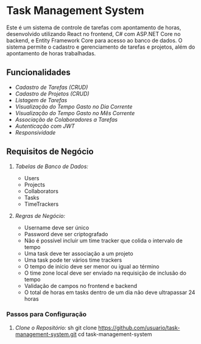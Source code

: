 # Task Management System

Este é um sistema de controle de tarefas com apontamento de horas, desenvolvido utilizando React no frontend, C# com ASP.NET Core no backend, e Entity Framework Core para acesso ao banco de dados. O sistema permite o cadastro e gerenciamento de tarefas e projetos, além do apontamento de horas trabalhadas.

## Funcionalidades

- *Cadastro de Tarefas (CRUD)*
- *Cadastro de Projetos (CRUD)*
- *Listagem de Tarefas*
- *Visualização do Tempo Gasto no Dia Corrente*
- *Visualização do Tempo Gasto no Mês Corrente*
- *Associação de Colaboradores a Tarefas*
- *Autenticação com JWT*
- *Responsividade*

## Requisitos de Negócio

1. *Tabelas de Banco de Dados:*
    - Users
    - Projects
    - Collaborators
    - Tasks
    - TimeTrackers

2. *Regras de Negócio:*
    - Username deve ser único
    - Password deve ser criptografado
    - Não é possível incluir um time tracker que colida o intervalo de tempo
    - Uma task deve ter associação a um projeto
    - Uma task pode ter vários time trackers
    - O tempo de início deve ser menor ou igual ao término
    - O time zone local deve ser enviado na requisição de inclusão do tempo
    - Validação de campos no frontend e backend
    - O total de horas em tasks dentro de um dia não deve ultrapassar 24 horas



### Passos para Configuração

1. *Clone o Repositório:*
   sh
   git clone https://github.com/usuario/task-management-system.git
   cd task-management-system
   
    
     